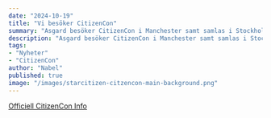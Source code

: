 ```yaml
---
date: "2024-10-19"
title: "Vi besöker CitizenCon"
summary: "Asgard besöker CitizenCon i Manchester samt samlas i Stockholm för ett IRL-Viewing event tillsammans för de som inte kunde åka själva."
description: "Asgard besöker CitizenCon i Manchester samt samlas i Stockholm för ett IRL-Viewing event tillsammans för de som inte kunde åka själva."
tags:
- "Nyheter"
- "CitizenCon"
author: "Nabel"
published: true
image: "/images/starcitizen-citzencon-main-background.png"
---
```

[Officiell CitizenCon Info](https://robertsspaceindustries.com/citizencon)